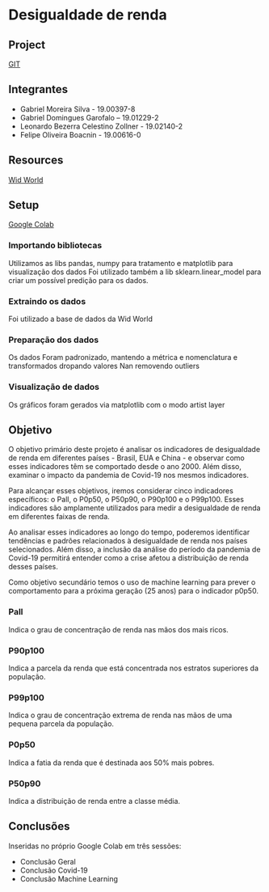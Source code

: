 # Desigualdade de renda

## Project
[GIT](https://github.com/Gabriel-MR/desigualdade-de-renda)

## Integrantes
- Gabriel Moreira Silva - 19.00397-8
- Gabriel Domingues Garofalo – 19.01229-2
- Leonardo Bezerra Celestino Zollner - 19.02140-2
- Felipe Oliveira Boacnin - 19.00616-0

## Resources
[Wid World](https://wid.world/data/)

## Setup

[Google Colab](https://github.com/Gabriel-MR/desigualdade-de-renda/blob/main/projeto_semestral_1_ciencia_de_dados.ipynb)

### Importando bibliotecas
Utilizamos as libs pandas, numpy para tratamento e matplotlib para visualização dos dados
Foi utilizado também a lib sklearn.linear_model para criar um possível predição para os dados.

### Extraindo os dados
Foi utilizado a base de dados da Wid World

### Preparação dos dados
Os dados Foram padronizado, mantendo a métrica e nomenclatura e transformados dropando valores Nan removendo outliers

### Visualização de dados
Os gráficos foram gerados via matplotlib com o modo artist layer


## Objetivo
O objetivo primário deste projeto é analisar os indicadores de desigualdade de renda em diferentes países - Brasil, EUA e China - e observar como esses indicadores têm se comportado desde o ano 2000. Além disso, examinar o impacto da pandemia de Covid-19 nos mesmos indicadores.

Para alcançar esses objetivos, iremos considerar cinco indicadores específicos: o Pall, o P0p50, o P50p90, o P90p100 e o P99p100. Esses indicadores são amplamente utilizados para medir a desigualdade de renda em diferentes faixas de renda.

Ao analisar esses indicadores ao longo do tempo, poderemos identificar tendências e padrões relacionados à desigualdade de renda nos países selecionados. Além disso, a inclusão da análise do período da pandemia de Covid-19 permitirá entender como a crise afetou a distribuição de renda desses países.

Como objetivo secundário temos o uso de machine learning para prever o comportamento para a próxima geração (25 anos) para o indicador p0p50.

### Pall
Indica o grau de concentração de renda nas mãos dos mais ricos.

### P90p100
Indica a parcela da renda que está concentrada nos estratos superiores da população.

### P99p100
Indica o grau de concentração extrema de renda nas mãos de uma pequena parcela da população.

### P0p50
Indica a fatia da renda que é destinada aos 50% mais pobres.

### P50p90
Indica a distribuição de renda entre a classe média.

## Conclusões
Inseridas no próprio Google Colab em três sessões:
- Conclusão Geral
- Conclusão Covid-19
- Conclusão Machine Learning
